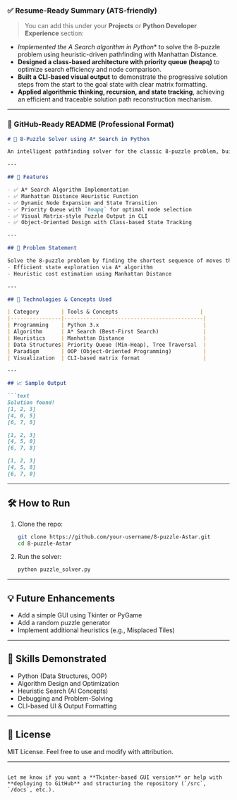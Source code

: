 ### ✅ **Resume-Ready Summary (ATS-friendly)**

> You can add this under your **Projects** or **Python Developer Experience** section:

- **Implemented the A* Search algorithm in Python** to solve the 8-puzzle problem using heuristic-driven pathfinding with Manhattan Distance.
- **Designed a class-based architecture with priority queue (heapq)** to optimize search efficiency and node comparison.
- **Built a CLI-based visual output** to demonstrate the progressive solution steps from the start to the goal state with clear matrix formatting.
- **Applied algorithmic thinking, recursion, and state tracking**, achieving an efficient and traceable solution path reconstruction mechanism.

---

### 🧠 GitHub-Ready README (Professional Format)

```markdown
# 🧩 8-Puzzle Solver using A* Search in Python

An intelligent pathfinding solver for the classic 8-puzzle problem, built using Python’s `heapq`, `dataclasses`, and algorithmic logic. This project demonstrates A* Search implementation with Manhattan Distance as the heuristic, solving puzzles in the shortest path possible.

---

## 📌 Features

- ✅ A* Search Algorithm Implementation
- ✅ Manhattan Distance Heuristic Function
- ✅ Dynamic Node Expansion and State Transition
- ✅ Priority Queue with `heapq` for optimal node selection
- ✅ Visual Matrix-style Puzzle Output in CLI
- ✅ Object-Oriented Design with Class-based State Tracking

---

## 🎯 Problem Statement

Solve the 8-puzzle problem by finding the shortest sequence of moves that rearranges the tiles from the **start state** to the **goal state**, using:
- Efficient state exploration via A* algorithm
- Heuristic cost estimation using Manhattan Distance

---

## 🧠 Technologies & Concepts Used

| Category       | Tools & Concepts                          |
|----------------|--------------------------------------------|
| Programming    | Python 3.x                                 |
| Algorithm      | A* Search (Best-First Search)              |
| Heuristics     | Manhattan Distance                         |
| Data Structures| Priority Queue (Min-Heap), Tree Traversal  |
| Paradigm       | OOP (Object-Oriented Programming)          |
| Visualization  | CLI-based matrix format                    |

---

## 📈 Sample Output

```text
Solution found!
[1, 2, 3]
[4, 0, 5]
[6, 7, 8]

[1, 2, 3]
[4, 5, 0]
[6, 7, 8]

[1, 2, 3]
[4, 5, 8]
[6, 7, 0]
```

---

## 🛠 How to Run

1. Clone the repo:
   ```bash
   git clone https://github.com/your-username/8-puzzle-Astar.git
   cd 8-puzzle-Astar
   ```

2. Run the solver:
   ```bash
   python puzzle_solver.py
   ```

---

## 💡 Future Enhancements

- Add a simple GUI using Tkinter or PyGame
- Add a random puzzle generator
- Implement additional heuristics (e.g., Misplaced Tiles)

---

## 🏅 Skills Demonstrated

- Python (Data Structures, OOP)
- Algorithm Design and Optimization
- Heuristic Search (AI Concepts)
- Debugging and Problem-Solving
- CLI-based UI & Output Formatting

---

## 📄 License

MIT License. Feel free to use and modify with attribution.

---

```

Let me know if you want a **Tkinter-based GUI version** or help with **deploying to GitHub** and structuring the repository (`/src`, `/docs`, etc.).
